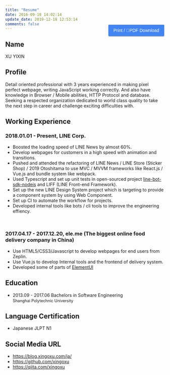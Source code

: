 ```yaml
---
title: "Resume"
date: 2016-09-18 14:02:14
update_date: 2019-12-18 12:53:14
comments: false
---
```


<button id="print" onclick="print();ga('send','event','click','resumeDownload')">Print / PDF Download </button>

## Name
XU YIXIN

## Profile
Detail oriented professional with 3 years experienced in making pixel perfect webpage, writing JavaScript working correctly. And also have knowledge in Browser / Mobile abilities, HTTP Protocol and database. 
Seeking a respected organization dedicated to world class quality to take the next step in career and challenge exciting difficulties with.

## Working Experience

### 2018.01.01 - Present, LINE Corp.
- Boosted the loading speed of LINE News by almost 60%.
- Develop webpages for customers in a high speed with animation and transitions.
- Pushed and attended the refactoring of LINE News / LINE Store (Sticker Shop) / 2019 Otoshitama to use MVC / MVVM frameworks like React.js / Vue.js and bundle system like webpack.
- Used Typescript and set up unit tests in open-sourced project [line-bot-sdk-nodejs](https://github.com/line/line-bot-sdk-nodejs) and LIFF (LINE Front-end Framework).
- Set up the new LINE Design System project which is targeting to provide a component system by using Web Component.
- Set up CI to automate the workflow for projects.
- Developed internal tools like bots / cli tools to improve the engineering effiency.
<br />

### 2017.04.17 - 2017.12.20, ele.me (The biggest online food delivery company in China)
- Use HTML5/CSS3/Javascript to develop webpages for end users from Zeplin. 
- Use Vue.js to develop Internal tools and the frontend of delivery system.
- Developed some of parts of [ElementUI](https://element.eleme.io/#/)

## Education

- 2013.09 - 2017.06 Bachelors in Software Engineering <br /><span style="font-size: 90%"> Shanghai Polytechnic University</span>

## Language Certification
- Japanese JLPT  N1

## Social Media URL
- https://blog.xingoxu.com/ja/
- https://github.com/xingoxu
- https://qiita.com/xingoxu

<style markdown="0">
  #print {
    float: right;
    margin-top: -34px;
    background: rgb(65, 132, 243);
    color: #FFF;
    border: 0;
    outline: 0;
    padding: 0 16px;
    border-radius: 2px;
    font-size: 14px;
    line-height: 36px;
    cursor: pointer;
    transition: .3s all ease;
    box-shadow: 0 2px 2px 0 rgba(0,0,0,.14), 0 1px 5px 0 rgba(0,0,0,.12), 0 3px 1px -2px rgba(0,0,0,.2);    
  }
  #print:hover {
    background: rgba(65, 132, 243,.8);
  }
  #print:focus {
    background: #3a78de;
  }
  #print:active {
    background: #3264b7;
    box-shadow: 0 8px 10px 1px rgba(0,0,0,.14), 0 3px 14px 2px rgba(0,0,0,.12), 0 5px 5px -3px rgba(0,0,0,.4);
  }
  @media print {
    #comments, #footer,.article-share,.right-col,#print {
      display: none;
    }
    #container .mid-col {
      right: 0;
    }
    .article {
      margin: 0;
      padding: 0;
      box-shadow: none;
    }
    .article-title {
      margin-bottom: 0;
    }
    .article-entry {
      margin-top: 10px;
    }
    #XU-YIXIN {
      margin-top: 0;
    }
    body {
      background: #FFF;
      font-size: 14px;
    }
  }
</style>
